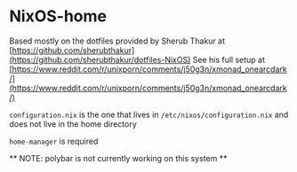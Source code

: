 # NixOS-home 


Based mostly on the dotfiles provided by Sherub Thakur at [https://github.com/sherubthakur](https://github.com/sherubthakur/dotfiles-NixOS)
See his full setup at [https://www.reddit.com/r/unixporn/comments/j50g3n/xmonad_onearcdark/](https://www.reddit.com/r/unixporn/comments/j50g3n/xmonad_onearcdark/)

`configuration.nix` is the one that lives in `/etc/nixos/configuration.nix` and does not live in the home directory


`home-manager` is required


** NOTE: polybar is not currently working on this system **

